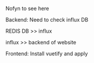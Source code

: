 Nofyn to see here


Backend:
Need to check influx DB

REDIS DB >> influx

influx >> backend of website

Frontend:
Install vuetify and apply